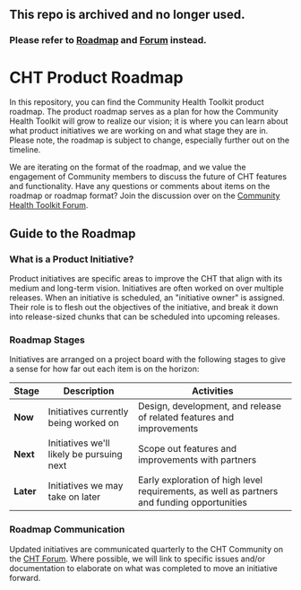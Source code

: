 ## This repo is archived and no longer used.
### Please refer to [Roadmap](https://roadmap.communityhealthtoolkit.org) and [Forum](https://forum.communityhealthtoolkit.org/c/product) instead. 

# CHT Product Roadmap
In this repository, you can find the Community Health Toolkit product roadmap. The product roadmap serves as a plan for how the Community Health Toolkit will grow to realize our vision; it is where you can learn about what product initiatives we are working on and what stage they are in. Please note, the roadmap is subject to change, especially further out on the timeline.

We are iterating on the format of the roadmap, and we value the engagement of Community members to discuss the future of CHT features and functionality. Have any questions or comments about items on the roadmap or roadmap format? Join the discussion over on the [Community Health Toolkit Forum](https://forum.communityhealthtoolkit.org/c/product/roadmaps/25).

## Guide to the Roadmap

### What is a Product Initiative?
Product initiatives are specific areas to improve the CHT that align with its medium and long-term vision. Initiatives are often worked on over multiple releases. When an initiative is scheduled, an "initiative owner" is assigned. Their role is to flesh out the objectives of the initiative, and break it down into release-sized chunks that can be scheduled into upcoming releases. 

### Roadmap Stages
Initiatives are arranged on a project board with the following stages to give a sense for how far out each item is on the horizon:

| Stage | Description | Activities |
| --- | --- | --- |
| **Now** | Initiatives currently being worked on | Design, development, and release of related features and improvements |
| **Next** | Initiatives we'll likely be pursuing next | Scope out features and improvements with partners| 
| **Later** | Initiatives we may take on later | Early exploration of high level requirements, as well as partners and funding opportunities | 

### Roadmap Communication
Updated initiatives are communicated quarterly to the CHT Community on the [CHT Forum](https://forum.communityhealthtoolkit.org/c/product/roadmaps/25). Where possible, we will link to specific issues and/or documentation to elaborate on what was completed to move an initiative forward. 
